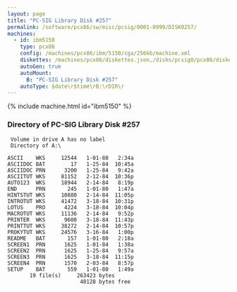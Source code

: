 ```yaml
---
layout: page
title: "PC-SIG Library Disk #257"
permalink: /software/pcx86/sw/misc/pcsig/0001-0999/DISK0257/
machines:
  - id: ibm5150
    type: pcx86
    config: /machines/pcx86/ibm/5150/cga/256kb/machine.xml
    diskettes: /machines/pcx86/diskettes.json,/disks/pcsig0/pcx86/diskettes.json
    autoGen: true
    autoMount:
      B: "PC-SIG Library Disk #257"
    autoType: $date\r$time\rB:\rDIR\r
---
```


{% include machine.html id="ibm5150" %}

### Directory of PC-SIG Library Disk #257

     Volume in drive A has no label
     Directory of A:\

    ASCII    WKS     12544   1-01-80   2:34a
    ASCIIDOC BAT        17   1-25-84  10:45a
    ASCIIDOC PRN      3200   1-25-84   9:42a
    ASCIITUT WKS     81152   2-12-84  10:36p
    AUTO123  WKS     18944   2-14-84   8:19p
    END      PRN       245   1-01-80   1:47a
    HINTSTUT WKS     10880   2-14-84  11:05p
    INTROTUT WKS     41472   3-18-84  10:31p
    LOTUS    PRO      4224   3-18-84  10:04p
    MACROTUT WKS     11136   2-14-84   9:52p
    PRINTER  WKS      9600   3-18-84  11:43p
    PRINTTUT WKS     38272   2-14-84  10:57p
    PROKYTUT WKS     24576   3-16-84   1:00p
    README   BAT       157   1-01-80   2:18a
    SCREEN1  PRN      1625   1-01-84   1:38a
    SCREEN2  PRN      1625   1-25-84   9:57a
    SCREEN3  PRN      1625   3-18-84  11:15p
    SCREEN4  PRN      1570   2-03-84   8:57p
    SETUP    BAT       559   1-01-80   1:49a
           19 file(s)     263423 bytes
                           48128 bytes free
